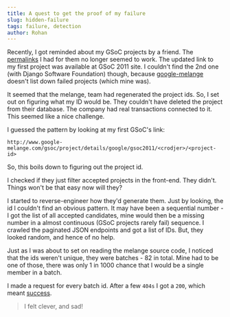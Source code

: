 ```yaml
---
title: A quest to get the proof of my failure
slug: hidden-failure
tags: failure, detection
author: Rohan
---
```


Recently, I got reminded about my GSoC projects by a friend. The
[permalinks][old-permalink] I had for them no longer seemed to work. The updated
link to my first project was available at GSoC 2011 site. I couldn't find the
2nd one (with Django Software Foundation) though, because [google-melange][]
doesn't list down failed projects (which mine was).

It seemed that the melange, team had regenerated the project ids. So, I set out
on figuring what my ID would be. They couldn't have deleted the project from
their database. The company had real transactions connected to it. This seemed
like a nice challenge.

I guessed the pattern by looking at my first GSoC's link:

```
http://www.google-melange.com/gsoc/project/details/google/gsoc2011/<crodjer>/<project-id>
```

So, this boils down to figuring out the project id.

I checked if they just filter accepted projects in the front-end. They didn't.
Things won't be that easy now will they?

I started to reverse-engineer how they'd generate them. Just by looking, the id
I couldn't find an obvious pattern. It may have been a sequential number - I got
the list of all accepted candidates, mine would then be a missing number in a
almost continuous (GSoC projects rarely fail) sequence. I crawled the paginated
JSON endpoints and got a list of IDs. But, they looked random, and hence of no
help.

Just as I was about to set on reading the melange source code, I noticed that
the ids weren't unique, they were batches - 82 in total. Mine had to be one of
those, there was only 1 in 1000 chance that I would be a single member in a
batch.

I made a request for every batch id. After a few `404s` I got a `200`, which
meant [success][new-permalink].

> I felt clever, and sad!


[old-permalink]: http://www.google-melange.com/gsoc/project/google/gsoc2012/crodjer/24002
[google-melange]: http://www.google-melange.com/gsoc/projects/list/google/gsoc2012
[new-permalink]: http://www.google-melange.com/gsoc/project/details/google/gsoc2012/crodjer/5724160613416960

